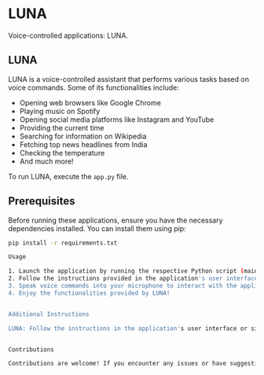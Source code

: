 # LUNA

Voice-controlled applications: LUNA.

## LUNA

LUNA is a voice-controlled assistant that performs various tasks based on voice commands. Some of its functionalities include:

- Opening web browsers like Google Chrome
- Playing music on Spotify
- Opening social media platforms like Instagram and YouTube
- Providing the current time
- Searching for information on Wikipedia
- Fetching top news headlines from India
- Checking the temperature
- And much more!

To run LUNA, execute the `app.py` file.


## Prerequisites

Before running these applications, ensure you have the necessary dependencies installed. You can install them using pip:

```bash
pip install -r requirements.txt

Usage

1. Launch the application by running the respective Python script (main.py for LUNA).
2. Follow the instructions provided in the application's user interface or sidebar.
3. Speak voice commands into your microphone to interact with the application.
4. Enjoy the functionalities provided by LUNA!


Additional Instructions

LUNA: Follow the instructions in the application's user interface or sidebar to interact with different functionalities.


Contributions

Contributions are welcome! If you encounter any issues or have suggestions for improvements, feel free to open an issue or submit a pull request.
